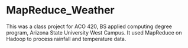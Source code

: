 # MapReduce_Weather
This was a class project for ACO 420, BS applied computing degree program, Arizona State University West Campus. It used MapReduce on Hadoop to process rainfall and temperature data.
